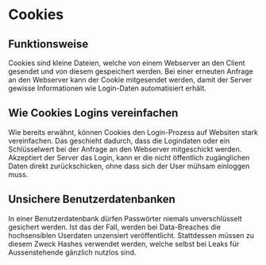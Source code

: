 # Cookies
## Funktionsweise
Cookies sind kleine Dateien, welche von einem Webserver an den Client gesendet und von diesem gespeichert werden. Bei einer erneuten Anfrage an den Webserver kann der Cookie mitgesendet werden, damit der Server gewisse Informationen wie Login-Daten automatisiert erhält.

## Wie Cookies Logins vereinfachen
Wie bereits erwähnt, können Cookies den Login-Prozess auf Websiten stark vereinfachen. Das geschieht dadurch, dass die Logindaten oder ein Schlüsselwert bei der Anfrage an den Webserver mitgeschickt werden. Akzeptiert der Server das Login, kann er die nicht öffentlich zugänglichen Daten direkt zurückschicken, ohne dass sich der User mühsam einloggen muss.

## Unsichere Benutzerdatenbanken
In einer Benutzerdatenbank dürfen Passwörter niemals unverschlüsselt gesichert werden. Ist das der Fall, werden bei Data-Breaches die hochsensiblen Userdaten unzensiert veröffentlicht. Stattdessen müssen zu diesem Zweck Hashes verwendet werden, welche selbst bei Leaks für Aussenstehende gänzlich nutzlos sind.
